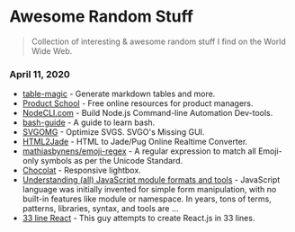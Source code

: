 # Awesome Random Stuff

> Collection of interesting & awesome random stuff I find on the World Wide Web.

### April 11, 2020

- [table-magic](https://stevecat.net/table-magic/#) - Generate markdown tables and more.
- [Product School](https://www.productschool.com/learn-from-home/?ref=producthunt) - Free online resources for product managers.
- [NodeCLI.com](https://nodecli.com/) - Build Node.js Command-line Automation Dev-tools.
- [bash-guide](https://github.com/Idnan/bash-guide) - A guide to learn bash.
- [SVGOMG](https://jakearchibald.github.io/svgomg/) - Optimize SVGS. SVGO's Missing GUI.
- [HTML2Jade](http://html2jade.org/) - HTML to Jade/Pug Online Realtime Converter.
- [mathiasbynens/emoji-regex](https://github.com/mathiasbynens/emoji-regex) - A regular expression to match all Emoji-only symbols as per the Unicode Standard.
- [Chocolat](http://chocolat.insipi.de/#demo) - Responsive lightbox.
- [Understanding (all) JavaScript module formats and tools](https://weblogs.asp.net/dixin/understanding-all-javascript-module-formats-and-tools) - JavaScript language was initially invented for simple form manipulation, with no built-in features like module or namespace. In years, tons of terms, patterns, libraries, syntax, and tools are&#160;&#8230;
- [33 line React](https://leontrolski.github.io/33-line-react.html) - This guy attempts to create React.js in 33 lines.
